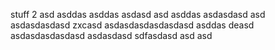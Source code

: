 stuff
 2
asd
asddas
asddas
asdasd
asd
asddas
asdasdasd
asd
asdasdasdasd
zxcasd
asdasdasdasdasdasd
asddas
deasd
asdasdasdasdasd
asdasdasd
sdfasdasd
asd
asd

